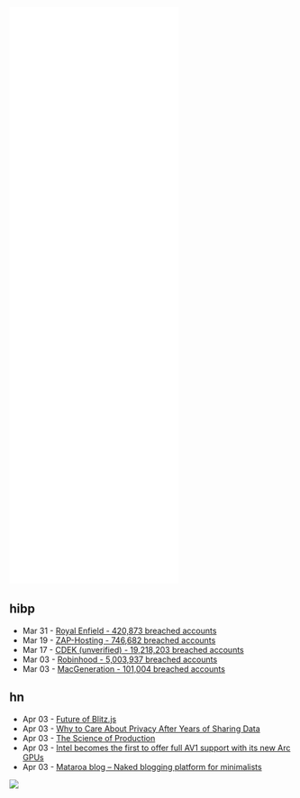 ![Metrics](https://raw.githubusercontent.com/phixion/phixion/master/metrics.svg)

## hibp

<!--
for https://github.com/phixion/phixion/blob/main/.github/workflows/feeds.yml
-->
<!--START_SECTION:haveibeenpwnd-->
- Mar 31 - [Royal Enfield - 420,873 breached accounts](https://haveibeenpwned.com/PwnedWebsites#RoyalEnfield)
- Mar 19 - [ZAP-Hosting - 746,682 breached accounts](https://haveibeenpwned.com/PwnedWebsites#ZAPHosting)
- Mar 17 - [CDEK (unverified) - 19,218,203 breached accounts](https://haveibeenpwned.com/PwnedWebsites#CDEK)
- Mar 03 - [Robinhood - 5,003,937 breached accounts](https://haveibeenpwned.com/PwnedWebsites#Robinhood)
- Mar 03 - [MacGeneration - 101,004 breached accounts](https://haveibeenpwned.com/PwnedWebsites#MacGeneration)
<!--END_SECTION:haveibeenpwnd-->

## hn

<!--
for https://github.com/phixion/phixion/blob/main/.github/workflows/feeds.yml
-->
<!--START_SECTION:hn-->
- Apr 03 - [Future of Blitz.js](https://blitzjs.com/docs/blitz-pivot)
- Apr 03 - [Why to Care About Privacy After Years of Sharing Data](https://blog.thenewoil.org/why-to-care-about-privacy-after-years-of-sharing-data)
- Apr 03 - [The Science of Production](https://constructionphysics.substack.com/p/the-science-of-production)
- Apr 03 - [Intel becomes the first to offer full AV1 support with its new Arc GPUs](https://www.neowin.net/news/intel-beats-amd-and-nvidia-to-become-the-first-with-full-av1-support-with-its-new-arc-gpus/)
- Apr 03 - [Mataroa blog – Naked blogging platform for minimalists](https://mataroa.blog/)
<!--END_SECTION:hn-->

<!--
for https://yhype.me
-->
![](https://hit.yhype.me/github/profile?user_id=13013670)
